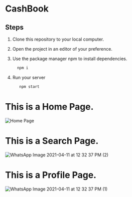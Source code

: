 # CashBook


## Steps

1. Clone this repository to your local computer.

2. Open the project in an editor of your preference.

3. Use the package manager npm to install dependencies.

    ```bash
      npm i
    ```

4. Run your server

    ```bash
       npm start
    ```



# This is a Home Page.
![Home Page](https://user-images.githubusercontent.com/51280600/114295388-96d7f380-9ac2-11eb-8b1c-137573315e5f.jpeg)


# This is a Search Page.
![WhatsApp Image 2021-04-11 at 12 32 37 PM (2)](https://user-images.githubusercontent.com/51280600/114295433-dc94bc00-9ac2-11eb-84a2-842982ca0c6e.jpeg)


# This is a Profile Page.
![WhatsApp Image 2021-04-11 at 12 32 37 PM (1)](https://user-images.githubusercontent.com/51280600/114295447-f3d3a980-9ac2-11eb-98d5-76350294bf16.jpeg)
